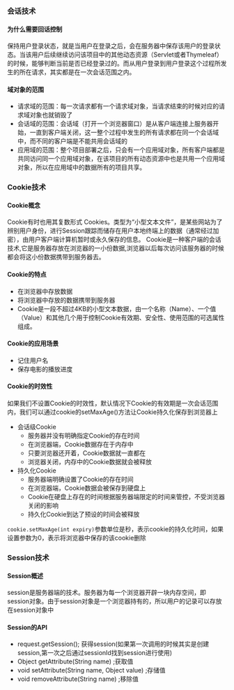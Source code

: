 ### 会话技术

#### 为什么需要回话控制

保持用户登录状态，就是当用户在登录之后，会在服务器中保存该用户的登录状态。当该用户后续继续访问该项目中的其他动态资源（Servlet或者Thymeleaf）的时候，能够判断当前是否已经登录过的。而从用户登录到用户登录这个过程所发生的所在请求，其实都是在一次会话范围之内。

#### 域对象的范围

- 请求域的范围：每一次请求都有一个请求域对象，当请求结束的时候对应的请求域对象也就销毁了
- 会话域的范围：会话域（打开一个浏览器窗口）是从客户端连接上服务器开始，一直到客户端关闭，这一整个过程中发生的所有请求都在同一个会话域中，而不同的客户端是不能共用会话域的
- 应用域的范围：整个项目部署之后，只会有一个应用域对象，所有客户端都是共同访问同一个应用域对象，在该项目的所有动态资源中也是共用一个应用域对象，所以在应用域中的数据所有的项目共享。

### Cookie技术

#### Cookie概念

Cookie有时也用其复数形式 Cookies。类型为“小型文本文件”，是某些网站为了辨别用户身份，进行Session跟踪而储存在用户本地终端上的数据（通常经过加密），由用户客户端计算机暂时或永久保存的信息。
Cookie是一种客户端的会话技术,它是服务器存放在浏览器的一小份数据,浏览器以后每次访问该服务器的时候都会将这小份数据携带到服务器去。

#### Cookie的特点

- 在浏览器中存放数据
- 将浏览器中存放的数据携带到服务器
- Cookie是一段不超过4KB的小型文本数据，由一个名称（Name）、一个值（Value）和其他几个用于控制Cookie有效期、安全性、使用范围的可选属性组成。

#### Cookie的应用场景

- 记住用户名
- 保存电影的播放进度

#### Cookie的时效性

如果我们不设置Cookie的时效性，默认情况下Cookie的有效期是一次会话范围内，我们可以通过cookie的setMaxAge()方法让Cookie持久化保存到浏览器上

- 会话级Cookie
  - 服务器并没有明确指定Cookie的存在时间
  - 在浏览器端，Cookie数据存在于内存中
  - 只要浏览器还开着，Cookie数据就一直都在
  - 浏览器关闭，内存中的Cookie数据就会被释放
- 持久化Cookie
  - 服务器端明确设置了Cookie的存在时间
  - 在浏览器端，Cookie数据会被保存到硬盘上
  - Cookie在硬盘上存在的时间根据服务器端限定的时间来管控，不受浏览器关闭的影响
  - 持久化Cookie到达了预设的时间会被释放

`cookie.setMaxAge(int expiry)`参数单位是秒，表示cookie的持久化时间，如果设置参数为0，表示将浏览器中保存的该cookie删除

### Session技术

#### Session概述

session是服务器端的技术。服务器为每一个浏览器开辟一块内存空间，即session对象。由于session对象是一个浏览器持有的，所以用户的记录可以存放在session对象中

#### Session的API

- request.getSession(); 获得session(如果第一次调用的时候其实是创建session,第一次之后通过sessionId找到session进行使用)
- Object getAttribute(String name) ;获取值
- void setAttribute(String name, Object value) ;存储值
- void removeAttribute(String name) ;移除值
  